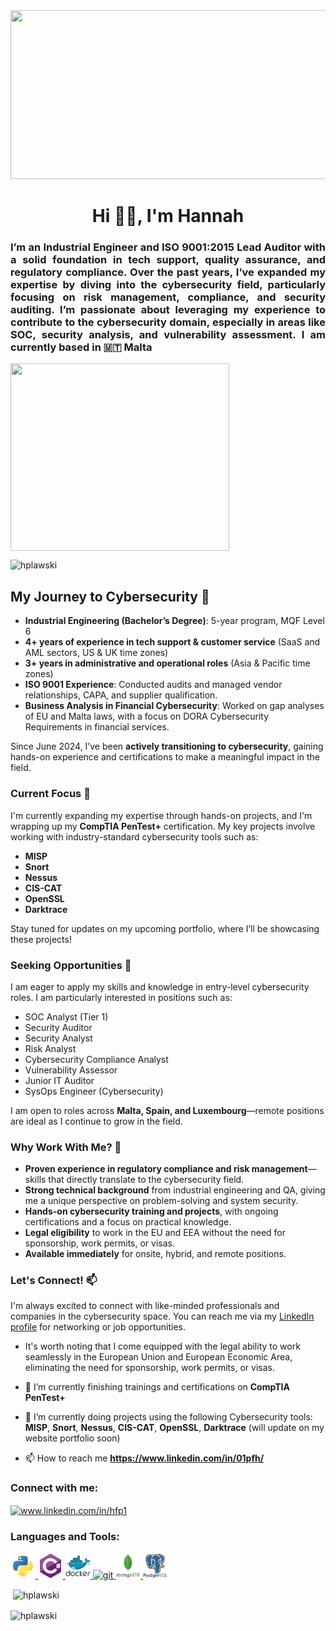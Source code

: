 <div id="header" align="center">
<img src="https://c.tenor.com/wIa91mot0tAAAAAd/pixel-city-chill.gif" width="1000" height="270"/>
</div>
<h1 align="center">Hi 🙋‍♀️, I'm Hannah</h1>
<h3 align="justify">I’m an Industrial Engineer and ISO 9001:2015 Lead Auditor with a solid foundation in tech support, quality assurance, and regulatory compliance. Over the past years, I’ve expanded my expertise by diving into the cybersecurity field, particularly focusing on risk management, compliance, and security auditing. I’m passionate about leveraging my experience to contribute to the cybersecurity domain, especially in areas like SOC, security analysis, and vulnerability assessment. I am currently based in 🇲🇹 Malta</h3>

<img align="center" src="https://cdn.dribbble.com/users/4055494/screenshots/15215756/media/d2b66c4ca0192aa26d103448b3d1518b.gif" width="350" height="300" />


<p align="left"> <img src="https://komarev.com/ghpvc/?username=hplawski&label=Profile%20views&color=0e75b6&style=flat" alt="hplawski" /> </p>

<h2>My Journey to Cybersecurity 🌱</h2>

<ul>
    <li><strong>Industrial Engineering (Bachelor’s Degree)</strong>: 5-year program, MQF Level 6</li>
    <li><strong>4+ years of experience in tech support & customer service</strong> (SaaS and AML sectors, US & UK time zones)</li>
    <li><strong>3+ years in administrative and operational roles</strong> (Asia & Pacific time zones)</li>
    <li><strong>ISO 9001 Experience</strong>: Conducted audits and managed vendor relationships, CAPA, and supplier qualification.</li>
    <li><strong>Business Analysis in Financial Cybersecurity</strong>: Worked on gap analyses of EU and Malta laws, with a focus on DORA Cybersecurity Requirements in financial services.</li>
</ul>

<p>Since June 2024, I’ve been <strong>actively transitioning to cybersecurity</strong>, gaining hands-on experience and certifications to make a meaningful impact in the field.</p>

<h3>Current Focus 🔐</h3>
<p>I'm currently expanding my expertise through hands-on projects, and I'm wrapping up my <strong>CompTIA PenTest+</strong> certification. My key projects involve working with industry-standard cybersecurity tools such as:</p>

<ul>
    <li><strong>MISP</strong></li>
    <li><strong>Snort</strong></li>
    <li><strong>Nessus</strong></li>
    <li><strong>CIS-CAT</strong></li>
    <li><strong>OpenSSL</strong></li>
    <li><strong>Darktrace</strong></li>
</ul>

<p>Stay tuned for updates on my upcoming portfolio, where I’ll be showcasing these projects!</p>

<h3>Seeking Opportunities 🚀</h3>
<p>I am eager to apply my skills and knowledge in entry-level cybersecurity roles. I am particularly interested in positions such as:</p>

<ul>
    <li>SOC Analyst (Tier 1)</li>
    <li>Security Auditor</li>
    <li>Security Analyst</li>
    <li>Risk Analyst</li>
    <li>Cybersecurity Compliance Analyst</li>
    <li>Vulnerability Assessor</li>
    <li>Junior IT Auditor</li>
    <li>SysOps Engineer (Cybersecurity)</li>
</ul>

<p>I am open to roles across <strong>Malta, Spain, and Luxembourg</strong>—remote positions are ideal as I continue to grow in the field.</p>

<h3>Why Work With Me? 🤝</h3>
<ul>
    <li><strong>Proven experience in regulatory compliance and risk management</strong>—skills that directly translate to the cybersecurity field.</li>
    <li><strong>Strong technical background</strong> from industrial engineering and QA, giving me a unique perspective on problem-solving and system security.</li>
    <li><strong>Hands-on cybersecurity training and projects</strong>, with ongoing certifications and a focus on practical knowledge.</li>
    <li><strong>Legal eligibility</strong> to work in the EU and EEA without the need for sponsorship, work permits, or visas.</li>
    <li><strong>Available immediately</strong> for onsite, hybrid, and remote positions.</li>
</ul>

<h3>Let's Connect! 📫</h3>
<p>I'm always excited to connect with like-minded professionals and companies in the cybersecurity space. You can reach me via my <a href="https://www.linkedin.com/in/01pfh/" target="_blank">LinkedIn profile</a> for networking or job opportunities.</p>


- It's worth noting that I come equipped with the legal ability to work seamlessly in the European Union and European Economic Area, eliminating the need for sponsorship, work permits, or visas. 

- 🔭 I’m currently finishing trainings and certifications on **CompTIA PenTest+**

- 🌱 I’m currently doing projects using the following Cybersecurity tools: **MISP**, **Snort**, **Nessus**, **CIS-CAT**, **OpenSSL**, **Darktrace** (will update on my website portfolio soon)

- 📫 How to reach me **https://www.linkedin.com/in/01pfh/**

<h3 align="left">Connect with me:</h3>
<p align="left">
<a href="https://www.linkedin.com/in/01pfh/" target="blank"><img align="center" src="https://raw.githubusercontent.com/rahuldkjain/github-profile-readme-generator/master/src/images/icons/Social/linked-in-alt.svg" alt="www.linkedin.com/in/hfp1" height="30" width="40" /></a>
</p>

<h3 align="left">Languages and Tools:</h3>
<p align="left">
  <!-- Removed C logo -->
  <!-- <a href="https://www.cprogramming.com/" target="_blank" rel="noreferrer">
    <img src="https://raw.githubusercontent.com/devicons/devicon/master/icons/c/c-original.svg" alt="c" width="40" height="40"/>
  </a> -->

  <!-- Removed C++ logo -->
  <!-- <a href="https://www.w3schools.com/cpp/" target="_blank" rel="noreferrer">
    <img src="https://raw.githubusercontent.com/devicons/devicon/master/icons/cplusplus/cplusplus-original.svg" alt="cplusplus" width="40" height="40"/>
  </a> -->

<!-- Added C# logo -->
  <a href="https://docs.microsoft.com/en-us/dotnet/csharp/" target="_blank" rel="noreferrer">
    <img src="https://raw.githubusercontent.com/devicons/devicon/master/icons/python/python-original.svg" alt="python" width="40" height="40"/>
  </a>

  <!-- Added C# logo -->
  <a href="https://docs.microsoft.com/en-us/dotnet/csharp/" target="_blank" rel="noreferrer">
    <img src="https://raw.githubusercontent.com/devicons/devicon/master/icons/csharp/csharp-original.svg" alt="csharp" width="40" height="40"/>
  </a>

  <!-- Rest of the logos -->
  <a href="https://www.docker.com/" target="_blank" rel="noreferrer">
    <img src="https://raw.githubusercontent.com/devicons/devicon/master/icons/docker/docker-original-wordmark.svg" alt="docker" width="40" height="40"/>
  </a>

  <a href="https://git-scm.com/" target="_blank" rel="noreferrer">
    <img src="https://www.vectorlogo.zone/logos/git-scm/git-scm-icon.svg" alt="git" width="40" height="40"/>
  </a>

  <a href="https://www.mongodb.com/" target="_blank" rel="noreferrer">
    <img src="https://raw.githubusercontent.com/devicons/devicon/master/icons/mongodb/mongodb-original-wordmark.svg" alt="mongodb" width="40" height="40"/>
  </a>

  <!-- Removed MySQL logo -->
  <!-- <a href="https://www.mysql.com/" target="_blank" rel="noreferrer">
    <img src="https://raw.githubusercontent.com/devicons/devicon/master/icons/mysql/mysql-original-wordmark.svg" alt="mysql" width="40" height="40"/>
  </a> -->

  <!-- Added PostgreSQL logo -->
  <a href="https://www.postgresql.org" target="_blank" rel="noreferrer">
    <img src="https://raw.githubusercontent.com/devicons/devicon/master/icons/postgresql/postgresql-original-wordmark.svg" alt="postgresql" width="40" height="40"/>
  </a>

  <!-- Removed SQLite logo -->
  <!-- <a href="https://www.sqlite.org/" target="_blank" rel="noreferrer">
    <img src="https://www.vectorlogo.zone/logos/sqlite/sqlite-icon.svg" alt="sqlite" width="40" height="40"/>
  </a> -->
</p>




<p>&nbsp;<img align="center" src="https://github-readme-stats.vercel.app/api?username=hplawski&show_icons=true&locale=en" alt="hplawski" /></p>

<p><img align="center" src="https://github-readme-streak-stats.herokuapp.com/?user=hplawski&" alt="hplawski" /></p>
